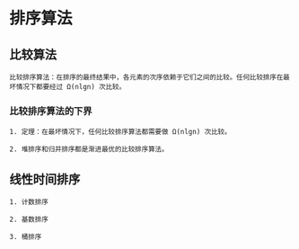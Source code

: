 # 排序算法

## 比较算法

    比较排序算法：在排序的最终结果中，各元素的次序依赖于它们之间的比较。任何比较排序在最坏情况下都要经过 Ω(nlgn) 次比较。

### 比较排序算法的下界

    1. 定理：在最坏情况下，任何比较排序算法都需要做 Ω(nlgn) 次比较。

    2. 堆排序和归并排序都是渐进最优的比较排序算法。

## 线性时间排序

    1. 计数排序

    2. 基数排序

    3. 桶排序
